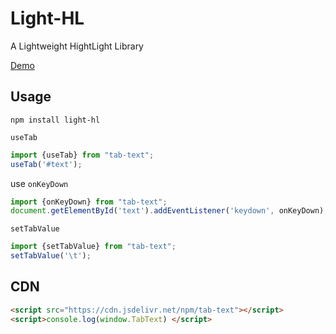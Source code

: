 <!--
 * @Author: chenzhongsheng
 * @Date: 2025-01-07 10:41:09
 * @Description: Coding something
-->
# Light-HL

A Lightweight HightLight Library

[Demo](https://shiyix.cn/jsbox/?github=theajack.toolbox/tools/light-hl/demo.js)

## Usage

```
npm install light-hl
```

`useTab`

```js
import {useTab} from "tab-text";
useTab('#text');
```

use `onKeyDown`

```js
import {onKeyDown} from "tab-text";
document.getElementById('text').addEventListener('keydown', onKeyDown);
```

`setTabValue`

```js
import {setTabValue} from "tab-text";
setTabValue('\t');
```

## CDN

```html
<script src="https://cdn.jsdelivr.net/npm/tab-text"></script>
<script>console.log(window.TabText) </script>
```
